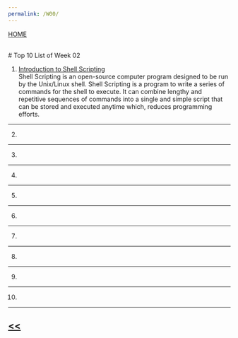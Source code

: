 ```yaml
---
permalink: /W00/
---
```

[HOME](../)

<br>
# Top 10 List of Week 02


1. [Introduction to Shell Scripting](https://www.guru99.com/introduction-to-shell-scripting.html)<br>
Shell Scripting is an open-source computer program designed to be run by the Unix/Linux shell. Shell Scripting is a program to write a series of commands for the shell to execute. It can combine lengthy and repetitive sequences of commands into a single and simple script that can be stored and executed anytime which, reduces programming efforts.
* * *
2.
* * *
3. 
* * *
4. 
* * *
5. 
* * *
6. 
* * *
7. 
* * *
8. 
* * *
9. 
* * *
10.
* * *

## [<<](../)
